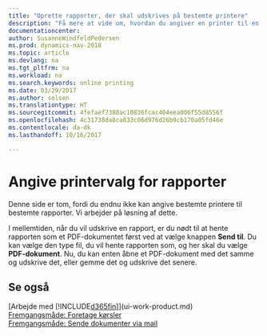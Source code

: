 ```yaml
---
title: "Oprette rapporter, der skal udskrives på bestemte printere"
description: "Få mere at vide om, hvordan du angiver en printer til en rapport og bruger vinduet Printervalg."
documentationcenter: 
author: SusanneWindfeldPedersen
ms.prod: dynamics-nav-2018
ms.topic: article
ms.devlang: na
ms.tgt_pltfrm: na
ms.workload: na
ms.search.keywords: online printing
ms.date: 03/29/2017
ms.author: solsen
ms.translationtype: HT
ms.sourcegitcommit: 4fefaef7380ac10836fcac404eea006f55d8556f
ms.openlocfilehash: 4c31738da8ca833c06d976d26b9cb170a05fd46e
ms.contentlocale: da-dk
ms.lasthandoff: 10/16/2017

---
```

# <a name="specify-printer-selection-for-reports"></a>Angive printervalg for rapporter
Denne side er tom, fordi du endnu ikke kan angive bestemte printere til bestemte rapporter. Vi arbejder på løsning af dette.

I mellemtiden, når du vil udskrive en rapport, er du nødt til at hente rapporten som et PDF-dokumentet først ved at vælge knappen **Send til**. Du kan vælge den type fil, du vil hente rapporten som, og her skal du vælge **PDF-dokument**. Nu, du kan enten åbne et PDF-dokument med det samme og udskrive det, eller gemme det og udskrive det senere.

<!--

You can set up reports so that they must be printed on a specific printer. The following are some uses of printer selection:

- You can print reports on special company letterhead.
- You can print reports on different paper sizes.
- You can print reports on the default printer of a specified employee.

You use the **Printer Selections** window to set different values to obtain different output. If you set a specific printer selection, then it takes precedence over a more general printer selection. For example, you can set a printer selection that has values in the **User ID**, **Report ID**, and **Printer Name** fields. This printer selection takes precedence over a printer selection that has blank entries in the **User ID** or **Report ID** fields.

The following table describes the combination of values to specify when you set up printer selections for a report.

|To                                                 |Set the following values                                             |
|---------------------------------------------------|---------------------------------------------------------------------|
|Print a report to a specific printer for all users |Specify values in the **Report ID** and **Printer Name** fields and leave the **User ID** field blank.|
|Print all reports to a specific printer for a specific user|Specify values in the **User ID** and **Printer Name** fields and leave the **Report ID** field blank.|
|Set the default printer for all reports|Specify a value in the **Printer Name** field and leave the **User ID** and **Report ID** fields blank.|
|Print a specific report to the user’s default printer|Specify a value in the **Report ID** field and leave the **Printer Name** and **User ID** fields blank.|
|Print a specific report to a specific printer for a specific user|Specify values in all three fields.|
-->

## <a name="see-also"></a>Se også
[Arbejde med [!INCLUDE[d365fin](includes/d365fin_md.md)]](ui-work-product.md)  
[Fremgangsmåde: Foretage kørsler](ui-how-run-batch-jobs.md)  
[Fremgangsmåde: Sende dokumenter via mail](ui-how-send-documents-email.md)  

